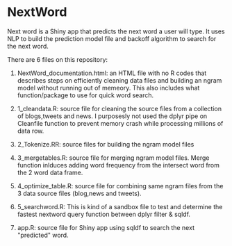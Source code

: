 # NextWord

Next word is a Shiny app that predicts the next word a user will type. It uses NLP to build the prediction model file and backoff algorithm to search for the next word.

There are 6 files on this repository:

1) NextWord_documentation.html: an HTML file with no R codes that describes steps on efficiently cleaning data files and building an ngram model without running out of memeory. This also includes what function/package to use for quick word search.

2) 1_cleandata.R: source file for cleaning the source files from a collection of blogs,tweets and news. I purposesly not used the dplyr pipe on Cleanfile function to prevent memory crash while processing millions of data row.

3) 2_Tokenize.RR: source files for building the ngram model files

4) 3_mergetables.R: source file for merging ngram model files. Merge function inlduces adding word frequency from the intersect word from the 2 word data frame.

5) 4_optimize_table.R: source file for combining same ngram files from the 3 data source files (blog,news and tweets).

6) 5_searchword.R: This is kind of a sandbox file to test and determine the fastest nextword query function between dplyr filter & sqldf. 

7) app.R: source file for Shiny app using sqldf to search the next "predicted" word.

